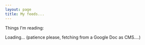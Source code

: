 ```yaml
---
layout: page
title: My feeds...
---
```


<script type="text/javascript" src="/js/tabletop.js"></script>

<script type="text/javascript">
  window.onload = function() { init() };

  var public_spreadsheet_url = '1KOafitsYQJdZyvdywnOLjxz_FI2yVlxw2IXU2XpEAiY';

  function init() {
    Tabletop.init( { key: public_spreadsheet_url,
                     callback: showInfo,
                     debug:true } )
                     
  };
    
function showInfo(sheets, tabletop) {
    var data = sheets['Output'].elements;
    var arraydata =sheets['Output'].toArray();
    console.log(arraydata);
    $("#loading").toggle();

    
    for(i=0; i < data.length; i++){
      $("#links").append("<p><a href='"+arraydata[i][2] + "'>" + arraydata[i][1] + "</a> - " + arraydata[i][4]);
    }
    };
  
</script>

Things I'm reading:

<span id="loading">Loading... (patience please, fetching from a Google Doc as CMS....)</span>

<div id="links"></div>
